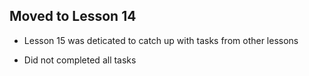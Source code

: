 ## Moved to Lesson 14
- Lesson 15 was deticated to catch up with tasks from other lessons

- Did not completed all tasks